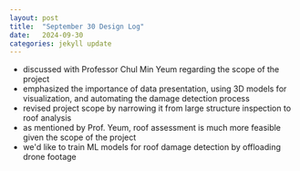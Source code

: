 ```yaml
---
layout: post
title:  "September 30 Design Log"
date:   2024-09-30
categories: jekyll update
---
```

- discussed with Professor Chul Min Yeum regarding the scope of the project
- emphasized the importance of data presentation, using 3D models for visualization, and 
automating the damage detection process
- revised project scope by narrowing it from large structure inspection to roof analysis
- as mentioned by Prof. Yeum, roof assessment is much more feasible given the scope of the
project 
- we'd like to train ML models for roof damage detection by offloading drone footage 